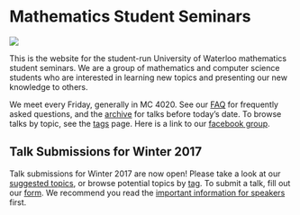 # Mathematics Student Seminars

![](/seminar/seminar.png)

This is the website for the student-run University of Waterloo mathematics
student seminars. We are a group of mathematics and computer science students
who are interested in learning new topics and presenting our new knowledge to
others.

We meet every Friday, generally in MC 4020. See our [FAQ](/seminar/faq) for
frequently asked questions, and the [archive](/seminar/archive) for talks
before today’s date. To browse talks by topic, see the [tags](/seminar/tags)
page. Here is a link to our [facebook group](https://www.facebook.com/groups/334849026859566/).

## Talk Submissions for Winter 2017

Talk submissions for Winter 2017 are now open! Please take a look at our
[suggested topics](/seminar/potential-topics), or browse potential topics by
[tag](/seminar/tags). To submit a talk, fill out our
[form](/seminar/submit-talk). We recommend you read the [important information
for speakers](/seminar/important-information) first.
